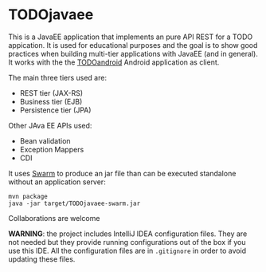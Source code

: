 # TODOjavaee

This is a JavaEE application that implements an pure API REST for a TODO appication. It is used for educational purposes and the goal is to show good practices when building multi-tier applications with JavaEE (and in general). It works with the the [TODOandroid](https://github.com/neich/TODOAndroid) Android application as client.

The main three tiers used are:

* REST tier (JAX-RS)
* Business tier (EJB)
* Persistence tier (JPA)

Other JAva EE APIs used:

* Bean validation
* Exception Mappers
* CDI

It uses [Swarm](http://wildfly-swarm.io/) to produce an jar file than can be executed standalone without an application server:

```
mvn package
java -jar target/TODOjavaee-swarm.jar
```

Collaborations are welcome

**WARNING**: the project includes IntelliJ IDEA configuration files. They are not needed but they provide running configurations out of the box if you use this IDE. All the configuration files are in ```.gitignore``` in order to avoid updating these files.
